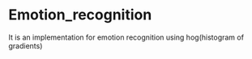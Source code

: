 # Emotion_recognition
It is an implementation for emotion recognition using hog(histogram of gradients)

